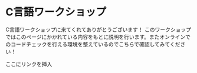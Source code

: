 # C言語ワークショップ
C言語ワークショップに来てくれてありがとうございます！
このワークショップではこのページにかかれている内容をもとに説明を行います。またオンラインでのコードチェックを行える環境を整えているのでこちらで確認してみてください！

ここにリンクを挿入